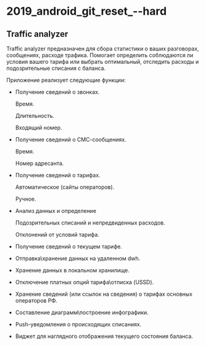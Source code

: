 2019_android_git_reset_--hard
=====================
## Traffic analyzer ## 

Traffic analyzer предназначен для сбора статистики о ваших разговорах, сообщениях, расходе трафика. Помогает определить соблюдаются ли условия вашего тарифа или выбрать оптимальный, отследить расходы и подозрительные списания с баланса.

Приложение реализует следующие функции:

* Получение сведений о звонках.

    Время.
    
    Длительность.

    Входящий номер.
* Получение сведений о СМС-сообщениях.

    Время.
    
    Номер адресанта.
* Получение сведений о тарифах.

    Автоматическое (сайты операторов).
    
    Ручное.
* Анализ данных и определение

    Подозрительных списаний и непредвиденных расходов.

    Отклонений от условий тарифа.
* Получение сведений о текущем тарифе.
* Отправка\хранение данных на удаленном dwh.
* Хранение данных в локальном хранилище.
* Отключение платных опций тарифа\отписка (USSD).
* Хранение сведений (или ссылок на сведения) о тарифах основных операторов РФ.
* Составление диаграмм\построение инфографики.
* Push-уведомления о происходящих списаниях.
* Виджет для наглядного отображения текущего состояния баланса.

